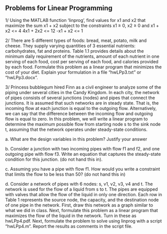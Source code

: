 ## Problems for Linear Programming

1/ Using the MATLAB function ‘linprog’, find values for x1 and x2 that maximize the sum x1 + x2 subject to the constraints x1 ≥ 0, x2 ≥ 0 and
x1 + x2 <= 4
4x1 + 2x2  <= 12
-x1 + x2 <= 1

2/ There are 5 different types of foods: bread, meat, potato, milk and cheese. They supply varying quantities of 3 essential nutrients: carbohydrates, fat and proteins. Table 1.1 provides details about the minimum daily requirement of the nutrients, amount of each nutrient in one serving of each food, cost per serving of each food, and calories provided by each food. Formulate this problem as a linear program that minimizes the cost of your diet. Explain your formulation in a file “hwLPp3.txt” or “hwLPp3.docx”.

3/
Princess bubblegum hired Finn as a civil engineer to analyze some of the piping under several cities in the Candy Kingdom. In each city, the network of pipes consists of several junctions (nodes) and pipes that connect the junctions. It is assumed that such networks are in steady state. That is, the incoming flow at each junction is equal to the outgoing flow. Alternatively, we can say that the difference between the incoming flow and outgoing flow is equal to zero. In this problem, we will write a linear program to determine the maximum possible flow from starting node s to the sink node t, assuming that the network operates under steady-state conditions.

a.	What are the design variables in this problem? Justify your answer 

b.	Consider a junction with two incoming pipes with flow f1 and f2, and one outgoing pipe with flow f3. Write an equation that captures the steady-state condition for this junction. (do not hand this in). 

c.	Assuming you have a pipe with flow f1. How would you write a constraint that limits the flow to be less than 50? (do not hand this in) 

d.	Consider a network of pipes with 6 nodes: s, v1, v2, v3, v4 and t. The network is used for the flow of a liquid from s to t. The pipes are equipped with valves that allow the flow of the liquid in only one direction. Each row in Table 1 represents the source node, the capacity, and the destination node of one pipe in the network. First, draw this network as a graph similar to what we did in class. Next, formulate this problem as a linear program that maximizes the flow of the liquid in the network. Turn in these as hwLPp4.pdf. Next, formulate the problem to solve using linprog with a script “hwLPp4.m”. Report the results as comments in the script file.


